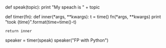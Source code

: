 def speak(topic):
    print "My speach is " + topic

def timer(fn):
    def inner(*args, **kwargs):
        t = time()
        fn(*args, **kwargs)
        print "took {time}".format(time=time()-t)

    return inner

speaker = timer(speak)
speaker("FP with Python")
